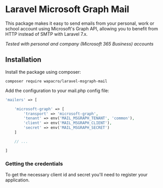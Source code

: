 # Laravel Microsoft Graph Mail

This package makes it easy to send emails from your personal, work or school account using Microsoft's Graph API,
allowing you to benefit from HTTP instead of SMTP with Laravel 7.x.

_Tested with personal and company (Microsoft 365 Business) accounts_

## Installation

Install the package using composer:

```
composer require wapacro/laravel-msgraph-mail
```

Add the configuration to your mail.php config file:

```php
'mailers' => [

    'microsoft-graph' => [
        'transport' => 'microsoft-graph',
        'tenant' => env('MAIL_MSGRAPH_TENANT', 'common'),
        'client' => env('MAIL_MSGRAPH_CLIENT'),
        'secret' => env('MAIL_MSGRAPH_SECRET')
    ]

    // ...

]
```

### Getting the credentials

To get the necessary client id and secret you'll need to register your application.
